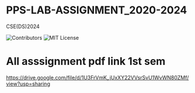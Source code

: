 # PPS-LAB-ASSIGNMENT_2020-2024
CSE(DS)2024

![Contributors][contributors-shield]
![MIT License][license-shield]




[contributors-shield]: https://img.shields.io/github/contributors/0xpurpl3/PPS-LAB-ASSIGNMENT_2020?style=plastic
[forks-shield]: https://img.shields.io/github/forks/0xpurpl3/PPS-LAB-ASSIGNMENT_2020?style=for-the-badge
[license-shield]: https://img.shields.io/github/license/othneildrew/Best-README-Template.svg?style=for-the-badge



# All asssignment pdf link 1st sem

https://drive.google.com/file/d/1U3FrVmK_jUxXY22VVsrSvU1WvWN80ZMf/view?usp=sharing
